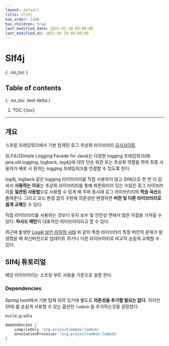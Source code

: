 ```yaml
---
layout: default
title: Slf4j
nav_order: 1100
has_children: true
last_modified_date: 2021-02-18 00:00:00
last_modified_at: 2021-02-18 00:00:00
---
```


# Slf4j
{: .no_toc }

## Table of contents
{: .no_toc .text-delta }

1. TOC
{:toc}

---

## 개요

스프링 프레임워크에서 기본 탑재된 로그 추상화 라이브러리 [공식사이트](http://www.slf4j.org/) 

SLF4J(Simple Logging Facade for Java)는 다양한 logging 프레임워크(예: java.util.logging, logback, log4j)에 대한 단순 외관 또는 추상화 역할을 하여 최종 사용자가 배포 시 원하는 logging 프레임워크를 연결할 수 있도록 한다.

log4j, logback 같은 logging 라이브러리를 직접 사용하지 않고 Slf4j으로 한 번 더 감싸서 **사용하는 이유**는 추상화 라이브러리를 통해 파편화되어 있는 수많은 로그 라이브러리를 **일관된 사용법**으로 사용할 수 있게 해 주며 동시에 로그 라이브러리의 **학습 곡선**을 줄여준다. 그리고 코드 변경 없이 구현체 의존성만 변경하면 **버전 및 다른 라이브러리로 쉽게 교체**할 수 있다.

직접 라이브러리를 사용하는 것보다 유지 보수 및 안전성 면에서 많은 이점을 가져갈 수 있다. **파사드 패턴**의 대표적인 라이브러리라고 할 수 있다.

최근에 발생한 [Log4j 보안 취약점 사태](https://namu.wiki/w/Log4j%20%EB%B3%B4%EC%95%88%20%EC%B7%A8%EC%95%BD%EC%A0%90%20%EC%82%AC%ED%83%9C?from=Log4j#Log4j) 와 같이 특정 라이브러리 특정 버전의 문제가 발생했을 때 최신버전으로 업데이트 하거나 다른 라이브러리로 비교적 손쉽게 교체할 수 있다.

## Slf4j 튜토리얼
해당 라이브러리는 스프링 부트 사용을 기준으로 설명 한다. 

### Dependencies

Spring boot에서 기본 탑재 되어 있기에 별도로 **의존성을 추가할 필요는 없다.**  하지만 Slf4j 를 손쉽게 사용할 수 있는 옵션인 <code>lombok</code> 을 추가하는것을 권장한다.

<code>build.gradle</code>
```gradle
dependencies {
    compileOnly 'org.projectlombok:lombok'
    annotationProcessor 'org.projectlombok:lombok'
}
```
